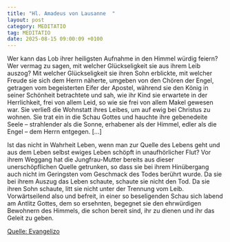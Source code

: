 ```yaml
---
title: "Hl. Amadeus von Lausanne  "
layout: post
category: MEDITATIO
tag: MEDITATIO
date: 2025-08-15 09:00:09 +0100
---
```

Wer kann das Lob ihrer heiligsten Aufnahme in den Himmel würdig feiern? Wer vermag zu sagen, mit welcher Glückseligkeit sie aus ihrem Leib auszog? Mit welcher Glückseligkeit sie ihren Sohn erblickte, mit welcher Freude sie sich dem Herrn näherte, umgeben von den Chören der Engel, getragen vom begeisterten Eifer der Apostel, während sie den König in seiner Schönheit betrachtete und sah, wie ihr Kind sie erwartete in der Herrlichkeit, frei von allem Leid, so wie sie frei von allem Makel gewesen war.<!--more--> Sie verließ die Wohnstatt ihres Leibes, um auf ewig bei Christus zu wohnen. Sie trat ein in die Schau Gottes und hauchte ihre gebenedeite Seele – strahlender als die Sonne, erhabener als der Himmel, edler als die Engel – dem Herrn entgegen. […]
 
Ist das nicht in Wahrheit Leben, wenn man zur Quelle des Lebens geht und aus dem Leben selbst ewiges Leben schöpft in unaufhörlicher Flut? Vor ihrem Weggang hat die Jungfrau-Mutter bereits aus dieser unerschöpflichen Quelle getrunken, so dass sie bei ihrem Hinübergang auch nicht im Geringsten vom Geschmack des Todes berührt wurde. Da sie bei ihrem Auszug das Leben schaute, schaute sie nicht den Tod. Da sie ihren Sohn schaute, litt sie nicht unter der Trennung vom Leib. Vorwärtseilend also und befreit, in einer so beseligenden Schau sich labend am Antlitz Gottes, dem so ersehnten, begegnet sie den ehrwürdigen Bewohnern des Himmels, die schon bereit sind, ihr zu dienen und ihr das Geleit zu geben.
 


[Quelle: Evangelizo](https://evangeliumtagfuertag.org/DE/gospel)